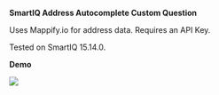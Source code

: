 **SmartIQ Address Autocomplete Custom Question**

Uses Mappify.io for address data. Requires an API Key.

Tested on SmartIQ 15.14.0.

**Demo**

![](http://michaelvangelovski.com/wp-content/uploads/2023/03/smartiqautocomplete.gif)
